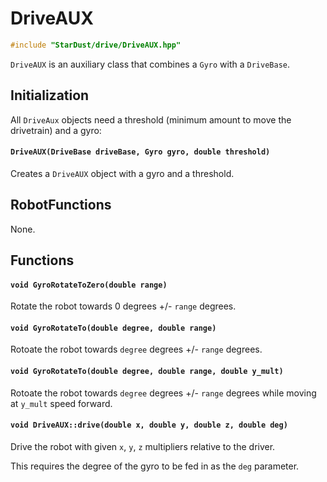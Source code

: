 # DriveAUX

```cpp
#include "StarDust/drive/DriveAUX.hpp"
```

`DriveAUX` is an auxiliary class that combines a `Gyro` with a `DriveBase`.

## Initialization

All `DriveAux` objects need a threshold (minimum amount to move the drivetrain) and a gyro:

#### `DriveAUX(DriveBase driveBase, Gyro gyro, double threshold)`

Creates a `DriveAUX` object with a gyro and a threshold.

## RobotFunctions

None.

## Functions

#### `void GyroRotateToZero(double range)`

Rotate the robot towards 0 degrees +/- `range` degrees.

#### `void GyroRotateTo(double degree, double range)`

Rotoate the robot towards `degree` degrees +/- `range` degrees.

#### `void GyroRotateTo(double degree, double range, double y_mult)`

Rotoate the robot towards `degree` degrees +/- `range` degrees while moving at `y_mult` speed forward.

#### `void DriveAUX::drive(double x, double y, double z, double deg)`

Drive the robot with given `x`, `y`, `z` multipliers relative to the driver.

This requires the degree of the gyro to be fed in as the `deg` parameter.